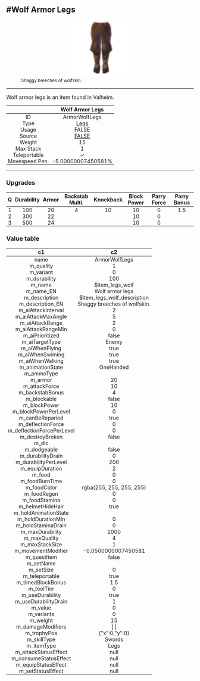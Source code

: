 <meta property="og:title" content="Wolf Armor Legs - MoreValheim" /><meta property="og:type" content="website" /><meta property="og:image" content="/assets/wolf_armor_legs.png" /><meta property="og:description" content="Wolf Armor Legs is an item found in Valheim." /><meta name="theme-color" content="#546D78"><meta name="twitter:card" content="summary_large_image">
#Wolf Armor Legs
-------------
<style>img {width:20px;}.tb {width:150px;display: block;margin-left: auto;margin-right: auto;}</style>

<style>.md-typeset table:not([class]) th:not([align]) {min-width:unset!important;}</style>
<style>td{padding:0em 0.3em!important;text-align:center!important;border-left:.05rem solid var(--md-default-fg-color--lightest)}</style>

<style>th{padding:0.1em 0.3em!important;text-align:center!important;font-weight:bold}</style>

<style>pre{text-align:right!important}</style>
<style>table tr td:first-child {border-left: 0;};</style>

<figure><img src="/assets/wolf_armor_legs.png" class="tb" /><figcaption><small>Shaggy breeches of wolfskin.</small></figcaption></figure>

-------------

Wolf armor legs is an item found in Valheim.

|        | Wolf Armor Legs              |
| ----------- | ------------------------------------ |
| ID |ArmorWolfLegs
| Type | [Legs](../../types/legs)
| Usage | FALSE<br>
| Source | [FALSE](../../item/false)
| Weight | 15 |
| Max Stack | 1 |
| Teleportable | ✓
| Movespeed Pen. | -5.00000007450581%


-------------

### Upgrades
| Q | Durability | Armor | Backstab Multi. | Knockback | Block Power | Parry Force | Parry Bonus
| - | - | - | - | - | - | - | - 
1 | 100 | 20 | 4 | 10 | 10 | 0 | 1.5 | 
 | 2 | 300 | 22 |  |  | 10 | 0 |  | 
 | 3 | 500 | 24 |  |  | 10 | 0 |  | 


### Value table
|c1|c2|
|----|----|
|name|ArmorWolfLegs|
|m_quality|1|
|m_variant|0|
|m_durability|100|
|m_name|$item_legs_wolf|
|m_name_EN|Wolf armor legs|
|m_description|$item_legs_wolf_description|
|m_description_EN|Shaggy breeches of wolfskin.|
|m_aiAttackInterval|2|
|m_aiAttackMaxAngle|5|
|m_aiAttackRange|2|
|m_aiAttackRangeMin|0|
|m_aiPrioritized|false|
|m_aiTargetType|Enemy|
|m_aiWhenFlying|true|
|m_aiWhenSwiming|true|
|m_aiWhenWalking|true|
|m_animationState|OneHanded|
|m_ammoType||
|m_armor|20|
|m_attackForce|10|
|m_backstabBonus|4|
|m_blockable|false|
|m_blockPower|10|
|m_blockPowerPerLevel|0|
|m_canBeReparied|true|
|m_deflectionForce|0|
|m_deflectionForcePerLevel|0|
|m_destroyBroken|false|
|m_dlc||
|m_dodgeable|false|
|m_durabilityDrain|0|
|m_durabilityPerLevel|200|
|m_equipDuration|2|
|m_food|0|
|m_foodBurnTime|0|
|m_foodColor|rgba(255, 255, 255, 255)|
|m_foodRegen|0|
|m_foodStamina|0|
|m_helmetHideHair|true|
|m_holdAnimationState||
|m_holdDurationMin|0|
|m_holdStaminaDrain|0|
|m_maxDurability|1000|
|m_maxQuality|4|
|m_maxStackSize|1|
|m_movementModifier|-0.0500000007450581|
|m_questItem|false|
|m_setName||
|m_setSize|0|
|m_teleportable|true|
|m_timedBlockBonus|1.5|
|m_toolTier|0|
|m_useDurability|true|
|m_useDurabilityDrain|1|
|m_value|0|
|m_variants|0|
|m_weight|15|
|m_damageModifiers|[  ]|
|m_trophyPos|{"x":0,"y":0}|
|m_skillType|Swords|
|m_itemType|Legs|
|m_attackStatusEffect|null|
|m_consumeStatusEffect|null|
|m_equipStatusEffect|null|
|m_setStatusEffect|null|
